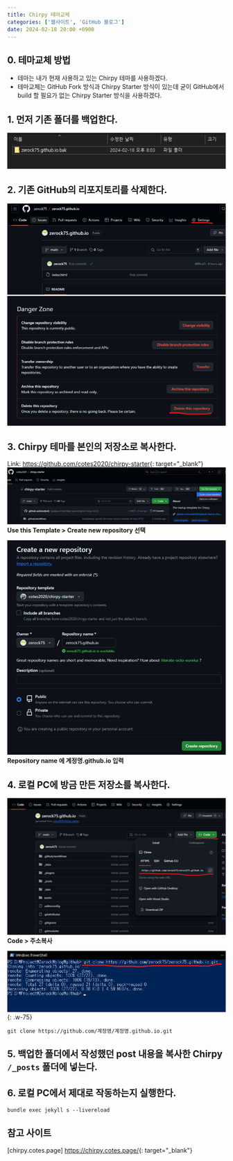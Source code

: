 ```yaml
---
title: Chirpy 테마교체
categories: ['웹사이트', 'GitHub 블로그']
date: 2024-02-18 20:00 +0900
---
```


## 0. 테마교체 방법
- 테마는 내가 현재 사용하고 있는 Chirpy 테마를 사용하겠다. 
- 테마교체는 GitHub Fork 방식과 Chirpy Starter 방식이 있는데 굳이 GitHub에서 build 할 필요가 없는 Chirpy Starter 방식을 사용하겠다.

## 1. 먼저 기존 폴더를 백업한다.
![기존 폴더 백업](/imgs/websites/github-blog/테마교체/01.png)

## 2. 기존 GitHub의 리포지토리를 삭제한다.
![리포지토리 삭제](/imgs/websites/github-blog/테마교체/02.png)
![리포지토리 삭제](/imgs/websites/github-blog/테마교체/03.png)

## 3. Chirpy 테마를 본인의 저장소로 복사한다.
Link: <https://github.com/cotes2020/chirpy-starter>{: target="_blank"}
![Chirpy 복사](/imgs/websites/github-blog/테마교체/04.png)
__Use this Template &gt; Create new repository 선택__

![Chirpy 복사](/imgs/websites/github-blog/테마교체/05.png)
__Repository name 에 계정명.github.io 입력__


## 4. 로컬 PC에 방금 만든 저장소를 복사한다.
![로컬 PC에 복사](/imgs/websites/github-blog/테마교체/06.png)
__Code &gt; 주소복사__

![로컬 PC에 복사](/imgs/websites/github-blog/테마교체/07.png){: .w-75}
```terminal
git clone https://github.com/계정명/계정명.github.io.git
```


## 5. 백업한 폴더에서 작성했던 post 내용을 복사한 Chirpy `/_posts` 폴더에 넣는다.


## 6. 로컬 PC에서 제대로 작동하는지 실행한다.
```terminal
bundle exec jekyll s --livereload
```

## 참고 사이트
[chirpy.cotes.page] <https://chirpy.cotes.page/>{: target="_blank"}